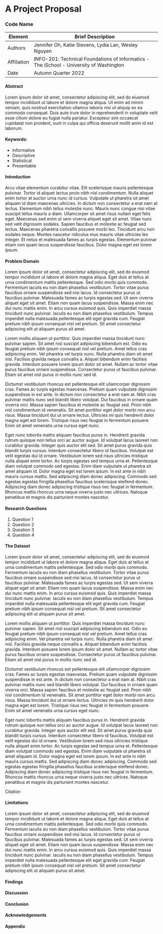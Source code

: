 # A Project Proposal

### Code Name

|Element | Brief Description|
|---------------| --------------
|Authors | Jennifer Oh, Katie Stevens, Lydia Lan, Wesley Nguyen
| Affiliation | INFO-201: Technical Foundations of Informatics - The iSchool - University of Washington
| Date | Autumn Quarter 2022

#### Abstract

Lorem ipsum dolor sit amet, consectetur adipiscing elit, sed do eiusmod tempor incididunt ut labore et dolore magna aliqua. Ut enim ad minim veniam, quis nostrud exercitation ullamco laboris nisi ut aliquip ex ea commodo consequat. Duis aute irure dolor in reprehenderit in voluptate velit esse cillum dolore eu fugiat nulla pariatur. Excepteur sint occaecat cupidatat non proident, sunt in culpa qui officia deserunt mollit anim id est laborum.

#### Keywords:
- Informative
- Descriptive
- Statistical
- Presentable

#### Introduction

Arcu vitae elementum curabitur vitae. Elit scelerisque mauris pellentesque pulvinar. Tortor id aliquet lectus proin nibh nisl condimentum. Nulla aliquet enim tortor at auctor urna nunc id cursus. Vulputate ut pharetra sit amet aliquam id diam maecenas ultricies. In dictum non consectetur a erat nam at lectus. Elementum nibh tellus molestie nunc. Mauris nunc congue nisi vitae suscipit tellus mauris a diam. Ullamcorper sit amet risus nullam eget felis eget. Maecenas sed enim ut sem viverra aliquet eget sit amet. Vitae nunc sed velit dignissim sodales. Sapien faucibus et molestie ac feugiat sed lectus. Maecenas pharetra convallis posuere morbi leo. Tincidunt arcu non sodales neque. Montes nascetur ridiculus mus mauris vitae ultricies leo integer. Et netus et malesuada fames ac turpis egestas. Elementum pulvinar etiam non quam lacus suspendisse faucibus. Dolor magna eget est lorem ipsum.

#### Problem Domain

Lorem ipsum dolor sit amet, consectetur adipiscing elit, sed do eiusmod tempor incididunt ut labore et dolore magna aliqua. Eget duis at tellus at urna condimentum mattis pellentesque. Sed odio morbi quis commodo. Fermentum iaculis eu non diam phasellus vestibulum. Tortor vitae purus faucibus ornare suspendisse sed nisi lacus. Id consectetur purus ut faucibus pulvinar. Malesuada fames ac turpis egestas sed. Ut sem viverra aliquet eget sit amet. Etiam non quam lacus suspendisse. Massa enim nec dui nunc mattis enim. In arcu cursus euismod quis. Quis imperdiet massa tincidunt nunc pulvinar. Iaculis eu non diam phasellus vestibulum. Tempus imperdiet nulla malesuada pellentesque elit eget gravida cum. Feugiat pretium nibh ipsum consequat nisl vel pretium. Sit amet consectetur adipiscing elit ut aliquam purus sit amet.

Lorem mollis aliquam ut porttitor. Quis imperdiet massa tincidunt nunc pulvinar sapien. Sit amet nisl suscipit adipiscing bibendum est. Odio eu feugiat pretium nibh ipsum consequat nisl vel pretium. Amet tellus cras adipiscing enim. Vel pharetra vel turpis nunc. Nulla pharetra diam sit amet nisl. Facilisis gravida neque convallis a. Aliquet bibendum enim facilisis gravida. Interdum posuere lorem ipsum dolor sit amet. Nullam ac tortor vitae purus faucibus ornare suspendisse. Consectetur purus ut faucibus pulvinar. Etiam sit amet nisl purus in mollis nunc sed id.

Dictumst vestibulum rhoncus est pellentesque elit ullamcorper dignissim cras. Fames ac turpis egestas maecenas. Pretium quam vulputate dignissim suspendisse in est ante. In dictum non consectetur a erat nam at. Nibh cras pulvinar mattis nunc sed blandit libero volutpat. Dui faucibus in ornare quam viverra orci. Massa sapien faucibus et molestie ac feugiat sed. Proin nibh nisl condimentum id venenatis. Sit amet porttitor eget dolor morbi non arcu risus. Massa tincidunt dui ut ornare lectus. Ultricies mi quis hendrerit dolor magna eget est lorem. Tristique risus nec feugiat in fermentum posuere. Enim sit amet venenatis urna cursus eget nunc.

Eget nunc lobortis mattis aliquam faucibus purus in. Hendrerit gravida rutrum quisque non tellus orci ac auctor augue. Id volutpat lacus laoreet non curabitur gravida. Integer quis auctor elit sed. Sit amet purus gravida quis blandit turpis cursus. Interdum consectetur libero id faucibus. Volutpat est velit egestas dui id ornare. Vestibulum lorem sed risus ultricies tristique nulla aliquet enim tortor. Ac turpis egestas sed tempus urna et. Pellentesque diam volutpat commodo sed egestas. Enim diam vulputate ut pharetra sit amet aliquam id. Dolor magna eget est lorem ipsum. In est ante in nibh mauris cursus mattis. Sed adipiscing diam donec adipiscing. Commodo sed egestas egestas fringilla phasellus faucibus scelerisque eleifend donec. Adipiscing diam donec adipiscing tristique risus nec feugiat in fermentum. Rhoncus mattis rhoncus urna neque viverra justo nec ultrices. Natoque penatibus et magnis dis parturient montes nascetur.

#### Research Questions

1. Question 1
2. Question 2
3. Question 3
4. Question 4

#### The Dataset

Lorem ipsum dolor sit amet, consectetur adipiscing elit, sed do eiusmod tempor incididunt ut labore et dolore magna aliqua. Eget duis at tellus at urna condimentum mattis pellentesque. Sed odio morbi quis commodo. Fermentum iaculis eu non diam phasellus vestibulum. Tortor vitae purus faucibus ornare suspendisse sed nisi lacus. Id consectetur purus ut faucibus pulvinar. Malesuada fames ac turpis egestas sed. Ut sem viverra aliquet eget sit amet. Etiam non quam lacus suspendisse. Massa enim nec dui nunc mattis enim. In arcu cursus euismod quis. Quis imperdiet massa tincidunt nunc pulvinar. Iaculis eu non diam phasellus vestibulum. Tempus imperdiet nulla malesuada pellentesque elit eget gravida cum. Feugiat pretium nibh ipsum consequat nisl vel pretium. Sit amet consectetur adipiscing elit ut aliquam purus sit amet.

Lorem mollis aliquam ut porttitor. Quis imperdiet massa tincidunt nunc pulvinar sapien. Sit amet nisl suscipit adipiscing bibendum est. Odio eu feugiat pretium nibh ipsum consequat nisl vel pretium. Amet tellus cras adipiscing enim. Vel pharetra vel turpis nunc. Nulla pharetra diam sit amet nisl. Facilisis gravida neque convallis a. Aliquet bibendum enim facilisis gravida. Interdum posuere lorem ipsum dolor sit amet. Nullam ac tortor vitae purus faucibus ornare suspendisse. Consectetur purus ut faucibus pulvinar. Etiam sit amet nisl purus in mollis nunc sed id.

Dictumst vestibulum rhoncus est pellentesque elit ullamcorper dignissim cras. Fames ac turpis egestas maecenas. Pretium quam vulputate dignissim suspendisse in est ante. In dictum non consectetur a erat nam at. Nibh cras pulvinar mattis nunc sed blandit libero volutpat. Dui faucibus in ornare quam viverra orci. Massa sapien faucibus et molestie ac feugiat sed. Proin nibh nisl condimentum id venenatis. Sit amet porttitor eget dolor morbi non arcu risus. Massa tincidunt dui ut ornare lectus. Ultricies mi quis hendrerit dolor magna eget est lorem. Tristique risus nec feugiat in fermentum posuere. Enim sit amet venenatis urna cursus eget nunc.

Eget nunc lobortis mattis aliquam faucibus purus in. Hendrerit gravida rutrum quisque non tellus orci ac auctor augue. Id volutpat lacus laoreet non curabitur gravida. Integer quis auctor elit sed. Sit amet purus gravida quis blandit turpis cursus. Interdum consectetur libero id faucibus. Volutpat est velit egestas dui id ornare. Vestibulum lorem sed risus ultricies tristique nulla aliquet enim tortor. Ac turpis egestas sed tempus urna et. Pellentesque diam volutpat commodo sed egestas. Enim diam vulputate ut pharetra sit amet aliquam id. Dolor magna eget est lorem ipsum. In est ante in nibh mauris cursus mattis. Sed adipiscing diam donec adipiscing. Commodo sed egestas egestas fringilla phasellus faucibus scelerisque eleifend donec. Adipiscing diam donec adipiscing tristique risus nec feugiat in fermentum. Rhoncus mattis rhoncus urna neque viverra justo nec ultrices. Natoque penatibus et magnis dis parturient montes nascetur.

Citation

#### Limitations

Lorem ipsum dolor sit amet, consectetur adipiscing elit, sed do eiusmod tempor incididunt ut labore et dolore magna aliqua. Eget duis at tellus at urna condimentum mattis pellentesque. Sed odio morbi quis commodo. Fermentum iaculis eu non diam phasellus vestibulum. Tortor vitae purus faucibus ornare suspendisse sed nisi lacus. Id consectetur purus ut faucibus pulvinar. Malesuada fames ac turpis egestas sed. Ut sem viverra aliquet eget sit amet. Etiam non quam lacus suspendisse. Massa enim nec dui nunc mattis enim. In arcu cursus euismod quis. Quis imperdiet massa tincidunt nunc pulvinar. Iaculis eu non diam phasellus vestibulum. Tempus imperdiet nulla malesuada pellentesque elit eget gravida cum. Feugiat pretium nibh ipsum consequat nisl vel pretium. Sit amet consectetur adipiscing elit ut aliquam purus sit amet.

#### Findings


#### Discussion

#### Conclusion

#### Acknowledgements


#### Appendix